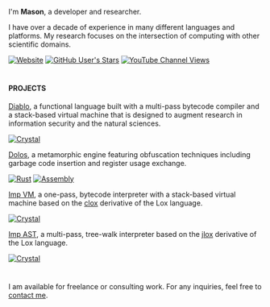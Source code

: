 I'm **Mason**, a developer and researcher.

I have over a decade of experience in many different languages and platforms. My research focuses on the intersection of computing with other scientific domains.

[![Website](https://img.shields.io/website?url=https%3A%2F%2Fmaezyn.com&style=for-the-badge&labelColor=%23c2d9ff&color=%234fa1fd)](https://maezyn.com)
[![GitHub User's Stars](https://img.shields.io/github/stars/maezyn?style=for-the-badge&logo=github&logoColor=%234fa1fd&logoSize=auto&labelColor=%23c2d9ff&color=%234fa1fd)](https://maezyn.com)
[![YouTube Channel Views](https://img.shields.io/youtube/channel/views/UCgFw7WeyiECm5wEOrVTfzsg?style=for-the-badge&logo=youtube&logoColor=%234fa1fd&logoSize=auto&labelColor=%23c2d9ff&color=%234fa1fd)](https://maezyn.com)

#

#### PROJECTS


[Diablo](https://github.com/diablo-lang/diablo), a functional language built with a multi-pass bytecode compiler and a stack-based virtual machine that is designed to augment research in information security and the natural sciences.

[![Crystal](https://img.shields.io/badge/Crystal-%234fa1fd?style=flat-square&logo=crystal&logoColor=%23c2d9ff)](#)

[Dolos](https://github.com/maezyn/dolos), a metamorphic engine featuring obfuscation techniques including garbage code insertion and register usage exchange.

[![Rust](https://img.shields.io/badge/Rust-%234fa1fd?style=flat-square&logo=rust&logoColor=%23c2d9ff)](#)
[![Assembly](https://img.shields.io/badge/x86%20Assembly-%234fa1fd?style=flat-square&logo=intel&logoColor=%23c2d9ff)](#)

[Imp VM](https://github.com/diablo-lang/imp-vm), a one-pass, bytecode interpreter with a stack-based virtual machine based on the [clox](http://craftinginterpreters.com/a-bytecode-virtual-machine.html) derivative of the Lox language.

[![Crystal](https://img.shields.io/badge/Crystal-%234fa1fd?style=flat-square&logo=crystal&logoColor=%23c2d9ff)](#)

[Imp AST](https://github.com/diablo-lang/imp-ast), a multi-pass, tree-walk interpreter based on the [jlox](http://craftinginterpreters.com/a-tree-walk-interpreter.html) derivative of the Lox language.

[![Crystal](https://img.shields.io/badge/Crystal-%234fa1fd?style=flat-square&logo=crystal&logoColor=%23c2d9ff)](#)

#

I am available for freelance or consulting work. For any inquiries, feel free to [contact me](https://maezyn.com/email).
